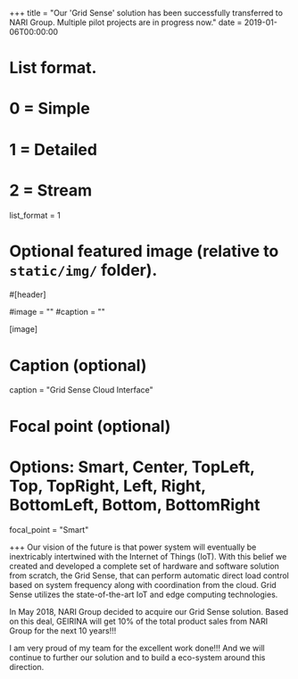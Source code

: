 +++
title = "Our 'Grid Sense' solution has been successfully transferred to NARI Group. Multiple pilot projects are in progress now."
date = 2019-01-06T00:00:00

# List format.
#   0 = Simple
#   1 = Detailed
#   2 = Stream
list_format = 1

# Optional featured image (relative to `static/img/` folder).
#[header]

#image = ""
#caption = ""

[image]
  # Caption (optional)
  caption = "Grid Sense Cloud Interface"
  
  # Focal point (optional)
  # Options: Smart, Center, TopLeft, Top, TopRight, Left, Right, BottomLeft, Bottom, BottomRight
  focal_point = "Smart"

+++
Our vision of the future is that power system will eventually be inextricably intertwined with the Internet of Things (IoT). With this belief we created and developed a complete set of hardware and software solution from scratch, the Grid Sense, that can perform automatic direct load control based on system frequency along with coordination from the cloud. Grid Sense utilizes the state-of-the-art IoT and edge computing technologies.

In May 2018, NARI Group decided to acquire our Grid Sense solution. Based on this deal, GEIRINA will get 10% of the total product sales from NARI Group for the next 10 years!!!

I am very proud of my team for the excellent work done!!! And we will continue to further our solution and to build a eco-system around this direction.

